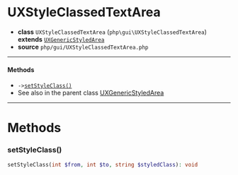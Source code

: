 # UXStyleClassedTextArea

- **class** `UXStyleClassedTextArea` (`php\gui\UXStyleClassedTextArea`) **extends** [`UXGenericStyledArea`](https://github.com/jphp-group/jphp-richtextfx-ext/blob/master/api-docs/classes/php/gui/UXGenericStyledArea.md)
- **source** `php/gui/UXStyleClassedTextArea.php`

---

#### Methods

- `->`[`setStyleClass()`](#method-setstyleclass)
- See also in the parent class [UXGenericStyledArea](https://github.com/jphp-group/jphp-richtextfx-ext/blob/master/api-docs/classes/php/gui/UXGenericStyledArea.md)

---
# Methods

<a name="method-setstyleclass"></a>

### setStyleClass()
```php
setStyleClass(int $from, int $to, string $styledClass): void
```